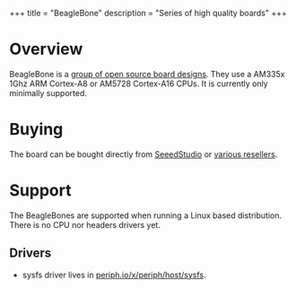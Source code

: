 +++
title = "BeagleBone"
description = "Series of high quality boards"
+++

# Overview

BeagleBone is a [group of open source board
designs](https://beagleboard.org/boards). They use a AM335x 1Ghz ARM Cortex-A8
or AM5728 Cortex-A16 CPUs. It is currently only minimally supported.


# Buying

The board can be bought directly from
[SeeedStudio](https://www.seeedstudio.com/category/Beaglebone-c-8.html) or
[various resellers](https://beagleboard.org/boards).


# Support

The BeagleBones are supported when running a Linux based distribution. There is
no CPU nor headers drivers yet.


## Drivers

- sysfs driver lives in
  [periph.io/x/periph/host/sysfs](https://periph.io/x/periph/host/sysfs).
